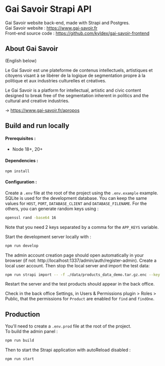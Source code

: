# Gai Savoir Strapi API

Gai Savoir website back-end, made with Strapi and Postgres.  
Gai Savoir website : https://www.gai-savoir.fr  
Front-end source code : https://github.com/kyldex/gai-savoir-frontend  

## About Gai Savoir

(English below)  

Le Gai Savoir est une plateforme de contenus intellectuels, artistiques et citoyens visant à se libérer de la logique de segmentation propre à la politique et aux industries culturelles et créatives.  

Le Gai Savoir is a platform for intellectual, artistic and civic content designed to break free of the segmentation inherent in politics and the cultural and creative industries.  

→ https://www.gai-savoir.fr/apropos  

## Build and run locally

#### Prerequisites :  
- Node 18+, 20+

#### Dependencies :  

```
npm install
```

#### Configuration :  
Create a `.env` file at the root of the project using the `.env.example` example. SQLite is used for the development database. You can keep the same values for `HOST`, `PORT`, `DATABASE_CLIENT` and `DATABASE_FILENAME`. For the others, you can generate random keys using :

```bash
openssl rand -base64 16
```

Note that you need 2 keys separated by a comma for the `APP_KEYS` variable.  

Start the development server locally with :

```bash
npm run develop
```

The admin account creation page should open automatically in your browser (if not: http://localhost:1337/admin/auth/register-admin). Create a local user account.
Then stop the local server and import the test data:

```bash
npm run strapi import -- -f ./data/products_data_demo.tar.gz.enc --key products
```

Restart the server and the test products should appear in the back office.  

Check in the back office Settings, in Users & Permissions plugin > Roles > Public, that the permissions for `Product` are enabled for `find` and `findOne`.

## Production

You'll need to create a `.env.prod` file at the root of the project.  
To build the admin panel :

```bash
npm run build
```

Then to start the Strapi application with autoReload disabled :

```bash
npm run start
```
